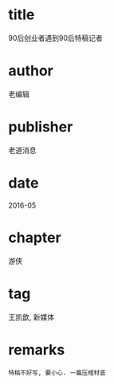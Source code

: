 # title
90后创业者遇到90后特稿记者

# author
老编辑

# publisher
老道消息

# date
2016-05

# chapter
游侠

# tag
王凯歆, 新媒体

# remarks
`特稿不好写, 要小心. 一篇压棺材底`
